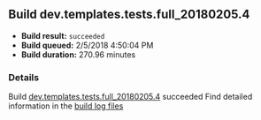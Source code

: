 ## Build dev.templates.tests.full_20180205.4
- **Build result:** `succeeded`
- **Build queued:** 2/5/2018 4:50:04 PM
- **Build duration:** 270.96 minutes
### Details
Build [dev.templates.tests.full_20180205.4](https://winappstudio.visualstudio.com/web/build.aspx?pcguid=a4ef43be-68ce-4195-a619-079b4d9834c2&builduri=vstfs%3a%2f%2f%2fBuild%2fBuild%2f24875) succeeded
Find detailed information in the [build log files](https://uwpctdiags.blob.core.windows.net/buildlogs/dev.templates.tests.full_20180205.4_logs.zip)
